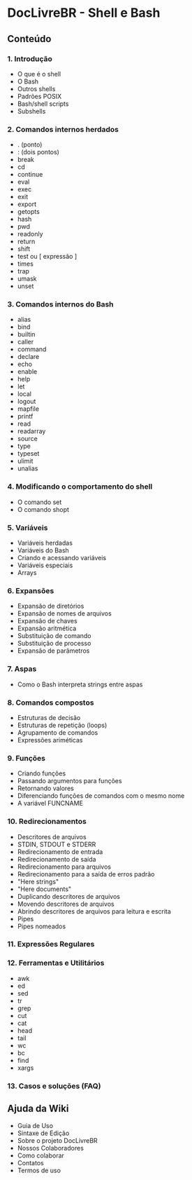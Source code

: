 # DocLivreBR - Shell e Bash

## Conteúdo

### 1. Introdução

* O que é o shell
* O Bash
* Outros shells
* Padrões POSIX
* Bash/shell scripts
* Subshells

### 2. Comandos internos herdados

* . (ponto)
* : (dois pontos)
* break
* cd
* continue
* eval
* exec
* exit
* export
* getopts
* hash
* pwd
* readonly
* return
* shift
* test ou \[ expressão \]
* times
* trap
* umask
* unset

### 3. Comandos internos do Bash

* alias
* bind
* builtin
* caller
* command
* declare
* echo
* enable
* help
* let
* local
* logout
* mapfile
* printf
* read
* readarray
* source
* type
* typeset
* ulimit
* unalias

### 4. Modificando o comportamento do shell

* O comando set
* O comando shopt

### 5. Variáveis

* Variáveis herdadas
* Variáveis do Bash
* Criando e acessando variáveis
* Variáveis especiais
* Arrays

### 6. Expansões

* Expansão de diretórios
* Expansão de nomes de arquivos
* Expansão de chaves
* Expansão aritmética
* Substituição de comando
* Substituição de processo
* Expansão de parâmetros

### 7. Aspas

* Como o Bash interpreta strings entre aspas

### 8. Comandos compostos

* Estruturas de decisão
* Estruturas de repetição (loops)
* Agrupamento de comandos
* Expressões ariméticas

### 9. Funções

* Criando funções
* Passando argumentos para funções
* Retornando valores
* Diferenciando funções de comandos com o mesmo nome
* A variável FUNCNAME

### 10. Redirecionamentos

* Descritores de arquivos
* STDIN, STDOUT e STDERR
* Redirecionamento de entrada
* Redirecionamento de saída
* Redirecionamento para arquivos
* Redirecionamento para a saída de erros padrão
* "Here strings"
* "Here documents"
* Duplicando descritores de arquivos
* Movendo descritores de arquivos
* Abrindo descritores de arquivos para leitura e escrita
* Pipes
* Pipes nomeados

### 11. Expressões Regulares

### 12. Ferramentas e Utilitários

* awk
* ed
* sed
* tr
* grep
* cut
* cat
* head
* tail
* wc
* bc
* find
* xargs

### 13. Casos e soluções (FAQ)

## Ajuda da Wiki

* Guia de Uso
* Sintaxe de Edição
* Sobre o projeto DocLivreBR
* Nossos Colaboradores
* Como colaborar
* Contatos
* Termos de uso

